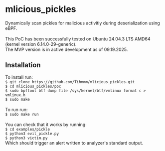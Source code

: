 # mlicious_pickles
Dynamically scan pickles for malicious activitiy during deserialization using eBPF.
<br>
<br>
This PoC has been successfully tested on Ubuntu 24.04.3 LTS AMD64 (kernel version 6.14.0-29-generic).</br>
The MVP version is in active development as of 09.19.2025.
## Installation
To install run:</br>
`$ git clone https://github.com/Tihmmm/mlicious_pickles.git`</br>
`$ cd mlicious_pickles/poc`</br>
`$ sudo bpftool btf dump file /sys/kernel/btf/vmlinux format c > vmlinux.h`</br>
`$ sudo make`</br>
</br>
To run run:</br>
`$ sudo make run`</br>
</br>
You can check that it works by running:</br>
`$ cd examples/pickle`</br>
`$ python3 evil_pickle.py`</br>
`$ python3 victim.py`</br>
Which should trigger an alert written to analyzer's standard output.
